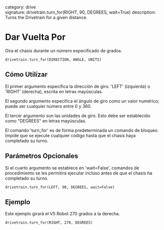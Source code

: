 category: drive  
signature: drivetrain.turn_for(RIGHT, 90, DEGREES, wait=True) 
description: Turns the Drivetrain for a given distance.  

# Dar Vuelta Por

Gira el chasis durante un número especificado de grados.

```don
drivetrain.turn_for(DIRECTION, ANGLE, UNITS)
```

## Cómo Utilizar

El primer argumento especifica la dirección de giro: 'LEFT' (izquierda) o 'RIGHT' (derecha), escrita en letras mayúsculas. 

El segundo argumento especifica el ángulo de giro como un valor numérico; puede ser cualquier número entre 0 y 360. 

El tercer argumento son las unidades de giro. Esto debe ser establecido como "DEGREES" en letras mayúsculas. 

El comando 'turn_for' es de forma predeterminada un comando de bloqueo. Impide que se ejecute cualquier código hasta que el chasis haya completado su turno.

## Parámetros Opcionales

Si el cuarto argumento se establece en 'wait=False', comandos de procedimiento se les permitirá ejecutar incluso antes de que el chasis ha completado su turno.

```don
drivetrain.turn_for(LEFT, 90, DEGREES, wait=False)
```

## Ejemplo

Este ejemplo girará el V5 Robot 270 grados a la derecha.

```don
drivetrain.turn_for(RIGHT, 270, DEGREES)
```

<advanced>
</advanced>
